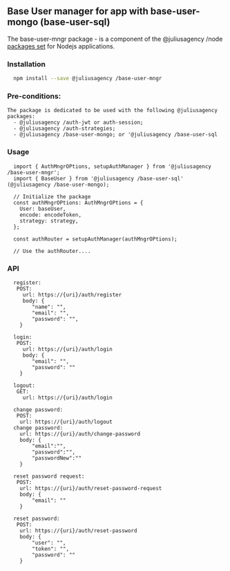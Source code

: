 ## Base User manager for app with base-user-mongo (base-user-sql)

The base-user-mngr package - is a component of the @juliusagency /node [packages set](https://github.com/JuliusAgency/node-packages-set) for Nodejs applications.  

<!-- <p>
  <a href="https://www.npmjs.com/package/@juliusagency /base-user-mngr" target="_blank">
    <img alt="Version" src="https://img.shields.io/npm/v/@juliusagency /base-user-mngr.svg">
  </a>
  <a href="https://github.com/JuliusAgency/base-user-mngr#readme" target="_blank">
    <img alt="Documentation" src="https://img.shields.io/badge/documentation-yes-brightgreen.svg" />
  </a>
  <a href="https://github.com/JuliusAgency/base-user-mngr/graphs/commit-activity" target="_blank">
    <img alt="Maintenance" src="https://img.shields.io/badge/Maintained%3F-yes-green.svg" />
  </a>
  <a href="https://github.com/JuliusAgency/base-user-mngr/blob/master/LICENSE" target="_blank">
    <img alt="License: MIT" src="https://img.shields.io/badge/License-MIT-yellow.svg" />
  </a>
</p> -->

### Installation
```bash
  npm install --save @juliusagency /base-user-mngr
```

### Pre-conditions:
```
The package is dedicated to be used with the following @juliusagency  packages:
  - @juliusagency /auth-jwt or auth-session;  
  - @juliusagency /auth-strategies;  
  - @juliusagency /base-user-mongo; or '@juliusagency /base-user-sql   
```

### Usage  
```
  import { AuthMngrOPtions, setupAuthManager } from '@juliusagency /base-user-mngr';  
  import { BaseUser } from '@juliusagency /base-user-sql' (@juliusagency /base-user-mongo);  

  // Initialize the package  
  const authMngrOPtions: AuthMngrOPtions = {  
    User: baseUser,  
    encode: encodeToken,  
    strategy: strategy,  
  };  

  const authRouter = setupAuthManager(authMngrOPtions);  

  // Use the authRouter....  

```
### API
```
  register: 
   POST:   
  	 url: https://{uri}/auth/register  
	 body: {  
	    "name": "",  
	    "email": "",  
	    "password": "",  
	}  
   
  login:  
   POST:   
  	 url: https://{uri}/auth/login  
	 body: {  
	    "email": "",  
	    "password": ""  
	}  

  logout:  
   GET:   
  	 url: https://{uri}/auth/login  

  change password:  
   POST:   
  	url: https://{uri}/auth/logout  
  change password:  
  	url: https://{uri}/auth/change-password  
	body: {  
	    "email":"",  
	    "password":"",  
	    "passwordNew":""  
	}  
  
  reset password request:  
   POST:   
   	url: https://{uri}/auth/reset-password-request  
   	body: {  
	    "email": ""  
	}  
  
  reset password:  
   POST:   
   	url: https://{uri}/auth/reset-password  
   	body: {  
	    "user": "",  
	    "token": "",  
	    "password": ""  
	}  
```